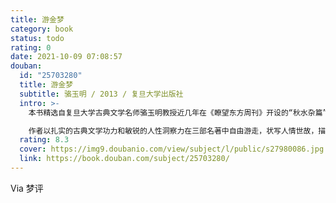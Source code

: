 ```yaml
---
title: 游金梦
category: book
status: todo
rating: 0
date: 2021-10-09 07:08:57
douban:
  id: "25703280"
  title: 游金梦
  subtitle: 骆玉明 / 2013 / 复旦大学出版社
  intro: >-
    本书精选自复旦大学古典文学名师骆玉明教授近几年在《瞭望东方周刊》开设的“秋水杂篇”专栏，是其漫谈《西游记》、《金瓶梅》和《红楼梦》这三部他最喜欢的古典小说的随札。每篇文章均短小精悍，标题大多洗练幽默，语言也沿袭了典型的“骆式风格”，力求浅达而不失其旨。除了从独特的视角剖析唐僧、猪八戒、西门庆、潘金莲、贾宝玉、王熙凤等这些主要人物之外，还尤其关注到了牛魔王、西王母、宋慧莲、常峙节、彩霞、王子腾等一般易被人忽视的次要人物。

    作者以扎实的古典文学功力和敏锐的人性洞察力在三部名著中自由游走，状写人情世故，描摹社会百态，文史典故信手拈来，体现了对这三部小说的精妙审思和深刻感悟。在作者眼里，“游、金、梦”，即游戏与幻想、金钱与欲望、爱情之梦，是这三部小说的核心内容，它们合奏起来是激荡的生命乐章，通向新的广阔天地。
  rating: 8.3
  cover: https://img9.doubanio.com/view/subject/l/public/s27980086.jpg
  link: https://book.douban.com/subject/25703280/
---
```


Via 梦评